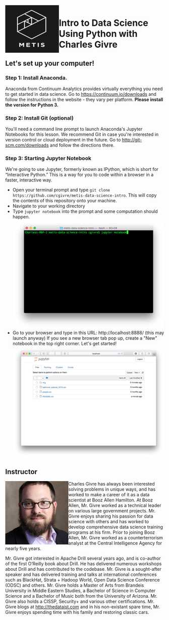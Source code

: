 <img src="img/metis_logo.png" align="left" height=150 width=170 />

# Intro to Data Science Using Python with Charles Givre 
## Let's set up your computer!
### Step 1: Install Anaconda.
Anaconda from Continuum Analytics provides virtually everything you need to get started in data science. Go to https://continuum.io/downloads and follow the instructions in the website - they vary per platform.
**Please install the version for Python 3.** 
### Step 2: Install Git (optional)
You'll need a command line prompt to launch Anaconda's Jupyter Notebooks for this lesson. We recommend Git in case you're interested in version control or cloud deployment in the future. Go to http://git-scm.com/downloads and follow the directions there.
### Step 3: Starting Jupyter Notebook
We're going to use Jupyter, formerly known as IPython, which is short for “Interactive Python.” This is a way for you to code within a browser in a faster, interactive way.
* Open your terminal prompt and type `git clone https://github.com/cgivre/metis-data-science-intro`.  This will copy the contents of this repository onto your machine.
* Navigate to your working directory
* Type `jupyter notebook` into the prompt and some computation should happen.
![Alt text](./img/starting_jupyter_notebook.png "Starting Jupyter Notebook")
* Go to your browser and type in this URL: http://localhost:8888/ (this may launch anyway)
If you see a new browser tab pop up, create a "New" notebook in the top right corner. Let's get started!
![Alt text](./img/jupyter_notebook.png "Jupyter Notebook")

## Instructor
<img align="left" src="./img/csg.jpg">Charles Givre has always been interested solving problems in unique ways, and has worked to make a career of it as a data scientist at Booz Allen Hamilton. At Booz Allen, Mr. Givre worked as a technical leader on various large government projects. Mr. Givre enjoys sharing his passion for data science with others and has worked to develop comprehensive data science training programs at his firm. Prior to joining Booz Allen, Mr. Givre worked as a counterterrorism analyst at the Central Intelligence Agency for nearly five years.

Mr. Givre got interested in Apache Drill several years ago, and is co-author of the first O’Reilly book about Drill. He has delivered numerous workshops about Drill and has contributed to the codebase. Mr. Givre is a sought-after speaker and has delivered training and talks at international conferences such as BlackHat, Strata + Hadoop World, Open Data Science Conference (ODSC) and others. Mr. Givre holds a Master of Arts from Brandeis University in Middle Eastern Studies, a Bachelor of Science in Computer Science and a Bachelor of Music both from the University of Arizona. Mr. Givre also holds a CISSP, Security+ and various other certifications. Mr. Givre blogs at http://thedataist.com and in his non-existant spare time, Mr. Givre enjoys spending time with his family and restoring classic cars.
